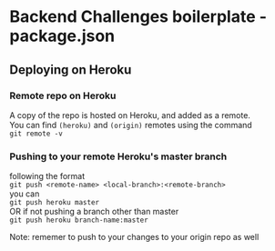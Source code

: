 # Backend Challenges boilerplate - package.json

## Deploying on Heroku  

### Remote repo on Heroku  

A copy of the repo is hosted on Heroku, and added as a remote.  
You can find `(heroku)` and `(origin)` remotes using the command  
`git remote -v`  

### Pushing to your remote Heroku's master branch

following the format  
`git push <remote-name> <local-branch>:<remote-branch>`  
you can  
`git push heroku master`  
OR if not pushing a branch other than master  
`git push heroku branch-name:master`  

Note: rememer to push to your changes to your origin repo as well

